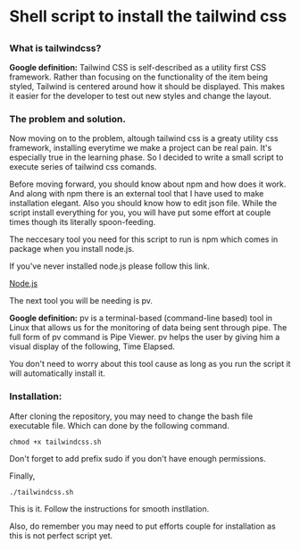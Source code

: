 # Shell script to install the tailwind css

##

### What is tailwindcss?

__Google definition:__ Tailwind CSS is self-described as a utility first CSS framework. Rather than focusing on the functionality of the item being styled, Tailwind is centered around how it should be displayed. This makes it easier for the developer to test out new styles and change the layout.

### The problem and solution.

Now moving on to the problem, altough tailwind css is a greaty utility css framework, installing everytime we make a project can be real pain. It's especially true in the learning phase. So I decided to write a small script to execute series of tailwind css comands.

Before moving forward, you should know about npm and how does it work. And along with npm there is an external tool that I have used to make installation elegant. Also you should know how to edit json file. While the script install everything for you, you will have put some effort at couple times though its literally spoon-feeding.

The neccesary tool you need for this script to run is npm which comes in package when you install node.js.

If you've never installed node.js please follow this link.

[Node.js](https://docs.npmjs.com/downloading-and-installing-node-js-and-npm)

The next tool you will be needing is pv.

__Google definition:__ pv is a terminal-based (command-line based) tool in Linux that allows us for the monitoring of data being sent through pipe. The full form of pv command is Pipe Viewer. pv helps the user by giving him a visual display of the following, Time Elapsed.

You don't need to worry about this tool cause as long as you run the script it will automatically install it.


### Installation:

After cloning the repository, you may need to change the bash file executable file. Which can done by the following command.

`chmod +x tailwindcss.sh`

Don't forget to add prefix sudo if you don't have enough permissions.

Finally,

`./tailwindcss.sh`

This is it. Follow the instructions for smooth instllation.

Also, do remember you may need to put efforts couple for installation as this is not perfect script yet.













